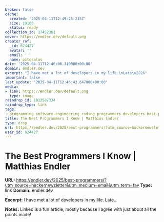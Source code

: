 ```yaml
---
broken: false
cache:
  created: '2025-04-11T12:49:25.215Z'
  size: 19168
  status: ready
collection_id: 17452361
cover: https://endler.dev/default.png
creator_ref:
  _id: 624427
  avatar: ''
  email: ''
  name: pitosalas
date: '2025-04-11T12:46:06.310000+00:00'
domain: endler.dev
excerpt: "I have met a lot of developers in my life.\nLate\u2026"
important: false
last_update: '2025-04-11T12:46:43.647000+00:00'
media:
- link: https://endler.dev/default.png
  type: image
raindrop_id: 1012587334
raindrop_type: link
tags:
- programming software-engineering coding programmers developers best-practices
title: The Best Programmers I Know | Matthias Endler
type: drop
url: https://endler.dev/2025/best-programmers/?utm_source=hackernewsletter&utm_medium=email&utm_term=fav
user_id: 624427
---
```


# The Best Programmers I Know | Matthias Endler

**URL:** https://endler.dev/2025/best-programmers/?utm_source=hackernewsletter&utm_medium=email&utm_term=fav
**Type:** link
**Domain:** endler.dev

**Excerpt:** I have met a lot of developers in my life.
Late…

**Notes:**
Linked is a fun article, mostly because I agree with just about all the points made!
